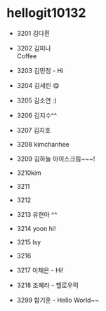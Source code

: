 # hellogit10132
* 3201 김다흰


* 3202 김미나  
    Coffee

* 3203 김민정 - Hi


* 3204 김세린 😋


* 3205 김소연 :)

* 3206 김지수^^


* 3207 김지호


* 3208 kimchanhee


* 3209 김하늘 아이스크림~~~!


* 3210kim


* 3211


* 3212


* 3213 유현아 ^^


* 3214 yoon hi!


* 3215 lsy


* 3216


* 3217 이채은 - Hi!


* 3218 조혜라 - 헬로우럭


* 3299 함기훈 - Hello World~~
